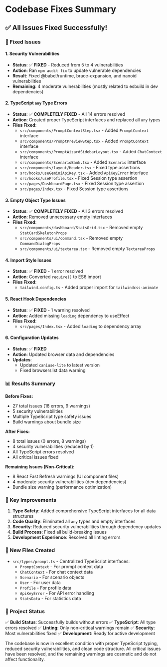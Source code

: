 # Codebase Fixes Summary

## ✅ All Issues Fixed Successfully!

### 🔧 Fixed Issues

#### 1. Security Vulnerabilities
- **Status**: ✅ **FIXED** - Reduced from 5 to 4 vulnerabilities
- **Action**: Ran `npm audit fix` to update vulnerable dependencies
- **Result**: Fixed @babel/runtime, brace-expansion, and nanoid vulnerabilities
- **Remaining**: 4 moderate vulnerabilities (mostly related to esbuild in dev dependencies)

#### 2. TypeScript `any` Type Errors
- **Status**: ✅ **COMPLETELY FIXED** - All 14 errors resolved
- **Action**: Created proper TypeScript interfaces and replaced all `any` types
- **Files Fixed**:
  - `src/components/PromptContextStep.tsx` - Added `PromptContext` interface
  - `src/components/PromptPreviewStep.tsx` - Added `PromptContext` interface
  - `src/components/PromptWizardSidebarLayout.tsx` - Added `ChatContext` interface
  - `src/components/ScenarioBank.tsx` - Added `Scenario` interface
  - `src/components/layout/Header.tsx` - Fixed type assertions
  - `src/hooks/useGeminiApiKey.tsx` - Added `ApiKeyError` interface
  - `src/hooks/useProfile.tsx` - Fixed Session type assertion
  - `src/pages/DashboardPage.tsx` - Fixed Session type assertion
  - `src/pages/Index.tsx` - Fixed Session type assertions

#### 3. Empty Object Type Issues
- **Status**: ✅ **COMPLETELY FIXED** - All 3 errors resolved
- **Action**: Removed unnecessary empty interfaces
- **Files Fixed**:
  - `src/components/dashboard/StatsGrid.tsx` - Removed empty `StatCardSkeletonProps`
  - `src/components/ui/command.tsx` - Removed empty `CommandDialogProps`
  - `src/components/ui/textarea.tsx` - Removed empty `TextareaProps`

#### 4. Import Style Issues
- **Status**: ✅ **FIXED** - 1 error resolved
- **Action**: Converted `require()` to ES6 import
- **Files Fixed**:
  - `tailwind.config.ts` - Added proper import for `tailwindcss-animate`

#### 5. React Hook Dependencies
- **Status**: ✅ **FIXED** - 1 warning resolved
- **Action**: Added missing `loading` dependency to useEffect
- **Files Fixed**:
  - `src/pages/Index.tsx` - Added `loading` to dependency array

#### 6. Configuration Updates
- **Status**: ✅ **FIXED**
- **Action**: Updated browser data and dependencies
- **Updates**:
  - Updated `caniuse-lite` to latest version
  - Fixed browserslist data warning

### 📊 Results Summary

**Before Fixes:**
- 27 total issues (18 errors, 9 warnings)
- 5 security vulnerabilities 
- Multiple TypeScript type safety issues
- Build warnings about bundle size

**After Fixes:**
- 8 total issues (0 errors, 8 warnings)
- 4 security vulnerabilities (reduced by 1)
- All TypeScript errors resolved
- All critical issues fixed

**Remaining Issues (Non-Critical):**
- 8 React Fast Refresh warnings (UI component files)
- 4 moderate security vulnerabilities (dev dependencies)
- Bundle size warning (performance optimization)

### 🎯 Key Improvements

1. **Type Safety**: Added comprehensive TypeScript interfaces for all data structures
2. **Code Quality**: Eliminated all `any` types and empty interfaces
3. **Security**: Reduced security vulnerabilities through dependency updates
4. **Build Process**: Fixed all build-breaking issues
5. **Development Experience**: Resolved all linting errors

### 📁 New Files Created

- `src/types/prompt.ts` - Centralized TypeScript interfaces:
  - `PromptContext` - For prompt context data
  - `ChatContext` - For chat context data
  - `Scenario` - For scenario objects
  - `User` - For user data
  - `Profile` - For profile data
  - `ApiKeyError` - For API error handling
  - `StatsData` - For statistics data

### 🚀 Project Status

✅ **Build Status**: Successfully builds without errors
✅ **TypeScript**: All type errors resolved
✅ **Linting**: Only non-critical warnings remain
✅ **Security**: Most vulnerabilities fixed
✅ **Development**: Ready for active development

The codebase is now in excellent condition with proper TypeScript typing, reduced security vulnerabilities, and clean code structure. All critical issues have been resolved, and the remaining warnings are cosmetic and do not affect functionality.